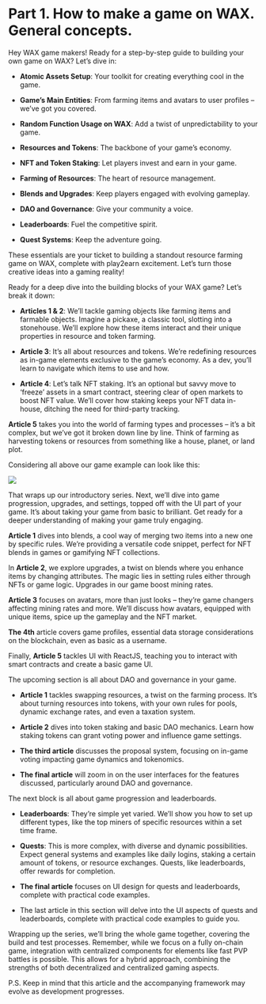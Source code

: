 Part 1. How to make a game on WAX. General concepts.
====================================================

Hey WAX game makers! Ready for a step-by-step guide to building your own game on WAX? Let’s dive in:

*   **Atomic Assets Setup**: Your toolkit for creating everything cool in the game.
    
*   **Game’s Main Entities**: From farming items and avatars to user profiles – we’ve got you covered.
    
*   **Random Function Usage on WAX**: Add a twist of unpredictability to your game.
    
*   **Resources and Tokens**: The backbone of your game’s economy.
    
*   **NFT and Token Staking**: Let players invest and earn in your game.
    
*   **Farming of Resources**: The heart of resource management.
    
*   **Blends and Upgrades**: Keep players engaged with evolving gameplay.
    
*   **DAO and Governance**: Give your community a voice.
    
*   **Leaderboards**: Fuel the competitive spirit.
    
*   **Quest Systems**: Keep the adventure going.
    

These essentials are your ticket to building a standout resource farming game on WAX, complete with play2earn excitement. Let’s turn those creative ideas into a gaming reality!

Ready for a deep dive into the building blocks of your WAX game? Let’s break it down:

*   **Articles 1 & 2**: We’ll tackle gaming objects like farming items and farmable objects. Imagine a pickaxe, a classic tool, slotting into a stonehouse. We’ll explore how these items interact and their unique properties in resource and token farming.
    
*   **Article 3**: It’s all about resources and tokens. We’re redefining resources as in-game elements exclusive to the game’s economy. As a dev, you’ll learn to navigate which items to use and how.
    
*   **Article 4**: Let’s talk NFT staking. It’s an optional but savvy move to ‘freeze’ assets in a smart contract, steering clear of open markets to boost NFT value. We’ll cover how staking keeps your NFT data in-house, ditching the need for third-party tracking.
    

**Article 5** takes you into the world of farming types and processes – it’s a bit complex, but we’ve got it broken down line by line. Think of farming as harvesting tokens or resources from something like a house, planet, or land plot.

Considering all above our game example can look like this:

![](/public/assets/images/tutorials/howto-create_farming_game/part1/Farming-screen-980x551.jpg)

That wraps up our introductory series. Next, we’ll dive into game progression, upgrades, and settings, topped off with the UI part of your game. It’s about taking your game from basic to brilliant. Get ready for a deeper understanding of making your game truly engaging.

**Article 1** dives into blends, a cool way of merging two items into a new one by specific rules. We’re providing a versatile code snippet, perfect for NFT blends in games or gamifying NFT collections.

In **Article 2**, we explore upgrades, a twist on blends where you enhance items by changing attributes. The magic lies in setting rules either through NFTs or game logic. Upgrades in our game boost mining rates.

**Article 3** focuses on avatars, more than just looks – they’re game changers affecting mining rates and more. We’ll discuss how avatars, equipped with unique items, spice up the gameplay and the NFT market.

**The 4th** article covers game profiles, essential data storage considerations on the blockchain, even as basic as a username.

Finally, **Article 5** tackles UI with ReactJS, teaching you to interact with smart contracts and create a basic game UI.

The upcoming section is all about DAO and governance in your game.

*   **Article 1** tackles swapping resources, a twist on the farming process. It’s about turning resources into tokens, with your own rules for pools, dynamic exchange rates, and even a taxation system.
    
*   **Article 2** dives into token staking and basic DAO mechanics. Learn how staking tokens can grant voting power and influence game settings.
    
*   **The third article** discusses the proposal system, focusing on in-game voting impacting game dynamics and tokenomics.
    
*   **The final article** will zoom in on the user interfaces for the features discussed, particularly around DAO and governance.
    

The next block is all about game progression and leaderboards.

*   **Leaderboards**: They’re simple yet varied. We’ll show you how to set up different types, like the top miners of specific resources within a set time frame.
    
*   **Quests**: This is more complex, with diverse and dynamic possibilities. Expect general systems and examples like daily logins, staking a certain amount of tokens, or resource exchanges. Quests, like leaderboards, offer rewards for completion.
    
*   **The final article** focuses on UI design for quests and leaderboards, complete with practical code examples.
    
*   The last article in this section will delve into the UI aspects of quests and leaderboards, complete with practical code examples to guide you.
    

Wrapping up the series, we’ll bring the whole game together, covering the build and test processes. Remember, while we focus on a fully on-chain game, integration with centralized components for elements like fast PVP battles is possible. This allows for a hybrid approach, combining the strengths of both decentralized and centralized gaming aspects.

P.S. Keep in mind that this article and the accompanying framework may evolve as development progresses.
